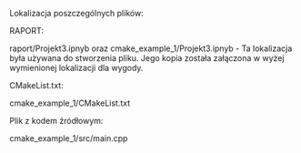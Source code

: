 Lokalizacja poszczególnych plików:

RAPORT:

raport/Projekt3.ipnyb
oraz
cmake_example_1/Projekt3.ipnyb - Ta lokalizacja była używana do stworzenia pliku. Jego kopia została załączona w wyżej wymienionej lokalizacji dla wygody.

CMakeList.txt:

cmake_example_1/CMakeList.txt

Plik z kodem źródłowym:

cmake_example_1/src/main.cpp
